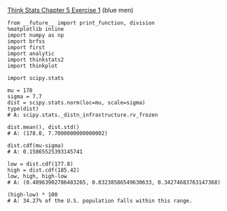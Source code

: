 [Think Stats Chapter 5 Exercise 1](http://greenteapress.com/thinkstats2/html/thinkstats2006.html#toc50) (blue men)

```
from __future__ import print_function, division
%matplotlib inline
import numpy as np
import brfss
import first
import analytic
import thinkstats2
import thinkplot

import scipy.stats

mu = 178
sigma = 7.7
dist = scipy.stats.norm(loc=mu, scale=sigma)
type(dist)
# A: scipy.stats._distn_infrastructure.rv_frozen

dist.mean(), dist.std()
# A: (178.0, 7.7000000000000002)

dist.cdf(mu-sigma)
# A: 0.15865525393145741

low = dist.cdf(177.8)
high = dist.cdf(185.42)
low, high, high-low
# A: (0.48963902786483265, 0.83238586549630633, 0.34274683763147368)

(high-low) * 100
# A: 34.27% of the U.S. population falls within this range.
```
